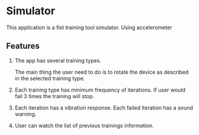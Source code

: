# Simulator

This application is a fist training tool simulator. Using accelerometer 

## Features

1) The app has several training types. 

    The main thing the user need to do is to rotate the device as described in the selected training type.

2) Each training type has minimum frequency of iterations. If user would fail 3 times the training will stop.

3) Each iteration has a vibration response. Each failed iteration has a sound warning.

4) User can watch the list of previous trainings information.
